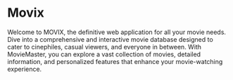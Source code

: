 # Movix
Welcome to MOVIX, the definitive web application for all your movie needs. Dive into a comprehensive and interactive movie database designed to cater to cinephiles, casual viewers, and everyone in between. With MovieMaster, you can explore a vast collection of movies, detailed information, and personalized features that enhance your movie-watching experience.
